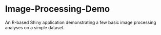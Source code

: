 Image-Processing-Demo
=====================

An R-based Shiny application demonstrating a few basic image processing analyses on a simple dataset.

